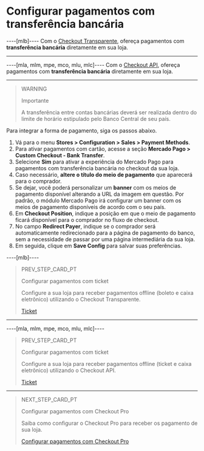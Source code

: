# Configurar pagamentos com transferência bancária

----[mlb]----
Com o [Checkout Transparente](/developers/pt/guides/checkout-api/landing), ofereça pagamentos com **transferência bancária** diretamente em sua loja.

------------

----[mla, mlm, mpe, mco, mlu, mlc]----
Com o [Checkout API](/developers/pt/guides/checkout-api/landing), ofereça pagamentos com **transferência bancária** diretamente em sua loja.

------------

> WARNING
>
> Importante
> 
> A transferência entre contas bancárias deverá ser realizada dentro do limite de horário estipulado pelo Banco Central de seu país.

Para integrar a forma de pagamento, siga os passos abaixo.

1. Vá para o menu **Stores > Configuration > Sales > Payment Methods**.
2. Para ativar pagamentos com cartão, acesse a seção **Mercado Pago > Custom Checkout - Bank Transfer**.
3. Selecione **Sim** para ativar a experiência do Mercado Pago para pagamentos com transferência bancária no checkout da sua loja.
4. Caso necessário, **altere o título do meio de pagamento** que aparecerá para o comprador.
5. Se dejar, você poderá personalizar um **banner** com os meios de pagamento disponível alterando a URL da imagem em questão. Por padrão, o módulo Mercado Pago irá configurar um banner com os meios de pagamento disponíveis de acordo com o seu país.
6. Em **Checkout Position**, indique a posição em que o meio de pagamento ficará disponível para o comprador no fluxo de checkout. 
7. No campo **Redirect Payer**,	indique se o comprador será automaticamente redirecionado para a página de pagamento do banco, sem a necessidade de passar por uma página intermediária da sua loja.
8. Em seguida, clique em **Save Config** para salvar suas preferências.

----[mlb]----
> PREV_STEP_CARD_PT
>
> Configurar pagamentos com ticket
>
> Configure a sua loja para receber pagamentos offline (boleto e caixa eletrônico) utilizando o Checkout Transparente. 
>
> [Ticket](/developers/pt/docs/magento-two/payment-configuration/checkout-api/ticket)
------------

----[mla, mlm, mpe, mco, mlu, mlc]----
> PREV_STEP_CARD_PT
>
> Configurar pagamentos com ticket
>
> Configure a sua loja para receber pagamentos offline (ticket e caixa eletrônico) utilizando o Checkout API. 
>
> [Ticket](/developers/pt/docs/magento-two/payment-configuration/checkout-api/ticket)
------------

> NEXT_STEP_CARD_PT
>
> Configurar pagamentos com Checkout Pro
>
> Saiba como configurar o Checkout Pro para receber os pagamento de sua loja.
>
> [Configurar pagamentos com Checkout Pro](/developers/pt/docs/magento-two/payment-configuration/checkout-pro)